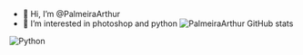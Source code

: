- 👋 Hi, I’m @PalmeiraArthur
- 👀 I’m interested in photoshop and python
![PalmeiraArthur GitHub stats](https://github-readme-stats.vercel.app/api?username=PalmeiraArthur&show_icons=true&theme=midnight-purple)

<div style="display: inline_block">
  <img align="center" alt="Python" src="https://img.shields.io/badge/Python-3776AB?style=for-the-badge&logo=python&logoColor=white" />


</div>
